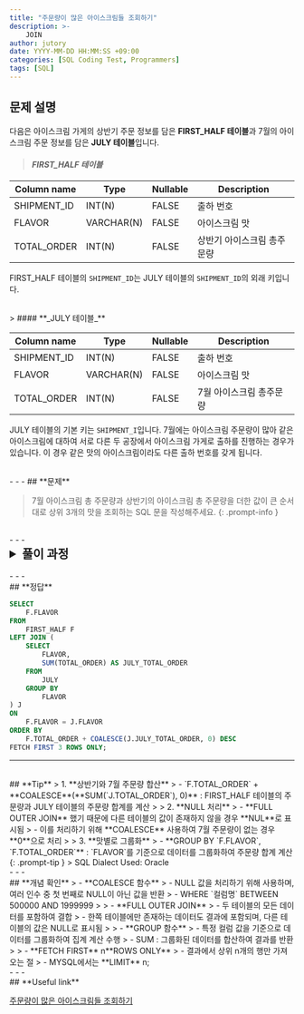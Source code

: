 ```yaml
---
title: "주문량이 많은 아이스크림들 조회하기"
description: >-
    JOIN
author: jutory
date: YYYY-MM-DD HH:MM:SS +09:00
categories: [SQL Coding Test, Programmers]
tags: [SQL]
---
```


## **문제 설명**

다음은 아이스크림 가게의 상반기 주문 정보를 담은 **FIRST_HALF 테이블**과 7월의 아이스크림 주문 정보를 담은 **JULY 테이블**입니다.

> #### **_FIRST_HALF 테이블_**

| Column name   | Type         | Nullable | Description                |
|---------------|--------------|----------|----------------------------|
| SHIPMENT_ID   | INT(N)       | FALSE    | 출하 번호                 |
| FLAVOR        | VARCHAR(N)   | FALSE    | 아이스크림 맛             |
| TOTAL_ORDER   | INT(N)       | FALSE    | 상반기 아이스크림 총주문량 |

FIRST_HALF 테이블의 `SHIPMENT_ID`는 JULY 테이블의 `SHIPMENT_ID`의 외래 키입니다.

<br>
> #### **_JULY 테이블_**

| Column name   | Type         | Nullable | Description                |
|---------------|--------------|----------|----------------------------|
| SHIPMENT_ID   | INT(N)       | FALSE    | 출하 번호                 |
| FLAVOR        | VARCHAR(N)   | FALSE    | 아이스크림 맛             |
| TOTAL_ORDER   | INT(N)       | FALSE    | 7월 아이스크림 총주문량    |

JULY 테이블의 기본 키는 `SHIPMENT_I`입니다. 7월에는 아이스크림 주문량이 많아 같은 아이스크림에 대하여 서로 다른 두 공장에서 아이스크림 가게로 출하를 진행하는 경우가 있습니다. 이 경우 같은 맛의 아이스크림이라도 다른 출하 번호를 갖게 됩니다.

<br>
- - -
## **문제**

> 7월 아이스크림 총 주문량과 상반기의 아이스크림 총 주문량을 더한 값이 큰 순서대로 상위 3개의 맛을 조회하는 SQL 문을 작성해주세요.
{: .prompt-info }

<br>
- - -
<br>
<details>
  <summary style="font-size: 1.5em; font-weight: bold;">풀이 과정</summary>
<div markdown="1">
1. **조건 확인**  
   - 7월 주문량(`JULY.TOTAL_ORDER`)과 상반기 주문량(`FIRST_HALF.TOTAL_ORDER`)의 합산 값이 큰 순서대로 상위 3개의 `FLAVOR` 조회
   - `FLAVOR`는 FIRST_HALF 테이블의 기본 키이며, JULY 테이블에서는 중복 가능

2. **테이블 결합 (JOIN)**  
   - FIRST_HALF와 JULY 테이블의 `FLAVOR`를 기준으로 **FULL OUTER JOIN**
   - **FULL OUTER JOIN** 선택 이유: 두 테이블 중 하나에만 있는 맛(FLAVOR)도 결과에 포함해야 하기 때문에 두 테이블 모두에 존재하는 `FLAVOR` 조회 할 수 있도록

3. **NULL값 처리**
   - 두 테이블 중 데이터가 없는 경우를 처리하기 위해 **COALESCE** 사용 <br> 
       - **COALESCE(`F.FLAVOR`, `J.FLAVOR`)** : 두 테이블 중 하나의 `FLAVOR`를 우선 반환. <br> 
       - **COALESCE(`F.TOTAL_ORDER`, 0)** 및 **COALESCE(`J.TOTAL_ORDER`, 0)** : 상반기 또는 7월 주문량이 없는 경우** 0**으로 처리. <br> 이를 통해 상반기 주문량 + 7월 주문량을 정확히 계산 가능

3. **총 주문량 계산**
   - TOTAL_ORDER로 alias
   - **COALESCE(`F.TOTAL_ORDER`, 0) + COALESCE(`J.TOTAL_ORDER`, 0)** : 각 맛별 총 주문량 계산

4. **정렬 조건 적용**  
   - 총 주문량(`TOTAL_ORDER`) 기준으로 내림차순 정렬
   - 상위 3개의 맛을 가져오기 위해 FETCH FIRST 3 ROWS ONLY 사용

5. **최종 결과 출력**  
   - 최종적으로 결과에는 아이스크림 맛만 표시

* **교훈**
   - **COALESCE 함수 <--> NVL 함수** <br> 기존에 나는 NVL을 주로 사용했다. 다른 DBMS에서도 사용 가능한 COALESCE 함수를 사용할 수 있도록 익숙해지자
       - **COALESCE vs NVL** <br> - **COALESCE** : 여러 인수를 받아 첫 번째로 NULL이 아닌 값을 반환, 표준 SQL 함수로 다양한 DBMS에서 지원됨 <br> `ex) COALESCE(value1, value2, value3, ..., default_value)` : 모든 값이 NULL인 경우, 마지막 default_value 반환 <br> - **NVL**: 두 개의 인수를 받아 첫 번째 인수가 NULL인 경우 두 번째 인수를 반환, 오라클 전용 함수로 다른 DBMS에서는 지원되지 않음 <br> `ex) NVL(value1, 0)`
</div>
</details>

<br>
- - -
<br>
## **정답**

```sql
SELECT 
    F.FLAVOR
FROM 
    FIRST_HALF F
LEFT JOIN (
    SELECT 
        FLAVOR, 
        SUM(TOTAL_ORDER) AS JULY_TOTAL_ORDER
    FROM 
        JULY
    GROUP BY 
        FLAVOR
) J
ON 
    F.FLAVOR = J.FLAVOR
ORDER BY 
    F.TOTAL_ORDER + COALESCE(J.JULY_TOTAL_ORDER, 0) DESC
FETCH FIRST 3 ROWS ONLY;
```

- - -
<br>
## **Tip**
> 1. **상반기와 7월 주문량 합산**  
>    - `F.TOTAL_ORDER` + **COALESCE**(**SUM(`J.TOTAL_ORDER`), 0)** : FIRST_HALF 테이블의 주문량과 JULY 테이블의 주문량 합계를 계산
>
> 2. **NULL 처리**  
>    - **FULL OUTER JOIN** 했기 때문에 다른 테이블의 값이 존재하지 않을 경우 **NUL**로 표시됨
>    - 이를 처리하기 위해 **COALESCE** 사용하여 7월 주문량이 없는 경우 **0**으로 처리
>
> 3. **맛별로 그룹화**  
>    - **GROUP BY `F.FLAVOR`, `F.TOTAL_ORDER`** : `FLAVOR`를 기준으로 데이터를 그룹화하여 주문량 합계 계산
{: .prompt-tip }
> SQL Dialect Used: Oracle

<br>
- - -
<br>
## **개념 확인**
> - **COALESCE 함수**
>    - NULL 값을 처리하기 위해 사용하며, 여러 인수 중 첫 번째로 NULL이 아닌 값을 반환
>    - WHERE `컬럼명` BETWEEN 500000 AND 1999999
> 
> - **FULL OUTER JOIN**
>    - 두 테이블의 모든 데이터를 포함하여 결합
>    - 한쪽 테이블에만 존재하는 데이터도 결과에 포함되며, 다른 테이블의 값은 NULL로 표시됨
> 
> - **GROUP 함수**
>    - 특정 컬럼 값을 기준으로 데이터를 그룹화하여 집계 계산 수행
>    - SUM : 그룹화된 데이터를 합산하여 결과를 반환
> 
> - **FETCH FIRST** n**ROWS ONLY**
>    - 결과에서 상위 n개의 행만 가져오는 절
>    - MYSQL에서는 **LIMIT** n;

<br>
- - -
<br>
## **Useful link**

[주문량이 많은 아이스크림들 조회하기](https://school.programmers.co.kr/learn/courses/30/lessons/133027)